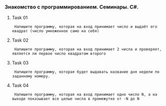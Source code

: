 ### Знакомство с программированием. Семинары. C#.

1. Task 01

        Напишите программу, которая на вход принимает число и выдаёт его квадрат (число умноженное само на себя)

2. Task 02

        Напишите программу, которая на вход принимает 2 числа и проверяет, является ли первое число квадратом второго

3. Task 03

        Напишите программу, которая будет выдавать название дня недели по заданному номеру.

4. Task 04

        Напишите программу, которая на вход принимает одно число N, а на выходе показывает все целые числа в промежутке от -N до N
        


